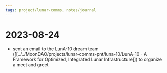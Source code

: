 ```yaml
---
tags: project/lunar-comms, notes/journal
---
```

# 2023-08-24
- sent an email to the LunA-10 dream team ([[../../MoonDAO/projects/lunar-comms-pnt/luna-10/LunA-10  - A Framework for Optimized, Integrated Lunar Infrastructure]]) to organize a meet and greet